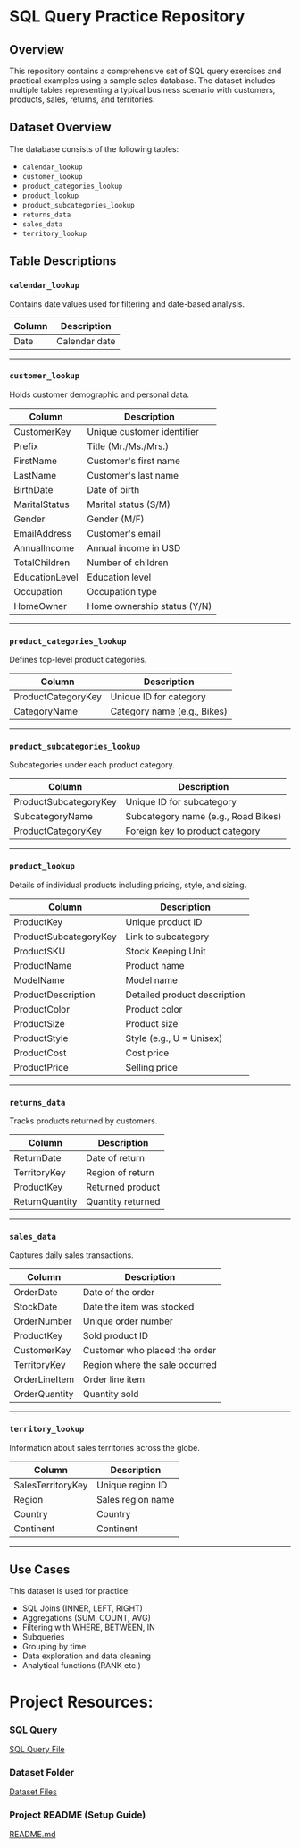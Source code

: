 # SQL Query Practice Repository


## Overview

This repository contains a comprehensive set of SQL query exercises and practical examples using a sample sales database. The dataset includes multiple tables representing a typical business scenario with customers, products, sales, returns, and territories.


## Dataset Overview

The database consists of the following tables:

- `calendar_lookup`
- `customer_lookup`
- `product_categories_lookup`
- `product_lookup`
- `product_subcategories_lookup`
- `returns_data`
- `sales_data`
- `territory_lookup`

## Table Descriptions

    
### `calendar_lookup`

Contains date values used for filtering and date-based analysis.

| Column | Description   |
|--------|----------------|
| Date   | Calendar date |

---

### `customer_lookup`

Holds customer demographic and personal data.

| Column         | Description                    |
|----------------|--------------------------------|
| CustomerKey    | Unique customer identifier     |
| Prefix         | Title (Mr./Ms./Mrs.)           |
| FirstName      | Customer's first name          |
| LastName       | Customer's last name           |
| BirthDate      | Date of birth                  |
| MaritalStatus  | Marital status (S/M)           |
| Gender         | Gender (M/F)                   |
| EmailAddress   | Customer's email               |
| AnnualIncome   | Annual income in USD           |
| TotalChildren  | Number of children             |
| EducationLevel | Education level                |
| Occupation     | Occupation type                |
| HomeOwner      | Home ownership status (Y/N)    |

---

### `product_categories_lookup`

Defines top-level product categories.

| Column             | Description                 |
|--------------------|-----------------------------|
| ProductCategoryKey | Unique ID for category      |
| CategoryName       | Category name (e.g., Bikes) |

---

### `product_subcategories_lookup`

Subcategories under each product category.

| Column              | Description                      |
|---------------------|----------------------------------|
| ProductSubcategoryKey | Unique ID for subcategory       |
| SubcategoryName     | Subcategory name (e.g., Road Bikes) |
| ProductCategoryKey  | Foreign key to product category  |

---

### `product_lookup`

Details of individual products including pricing, style, and sizing.

| Column             | Description                      |
|--------------------|----------------------------------|
| ProductKey         | Unique product ID                |
| ProductSubcategoryKey | Link to subcategory            |
| ProductSKU         | Stock Keeping Unit               |
| ProductName        | Product name                     |
| ModelName          | Model name                       |
| ProductDescription | Detailed product description     |
| ProductColor       | Product color                    |
| ProductSize        | Product size                     |
| ProductStyle       | Style (e.g., U = Unisex)         |
| ProductCost        | Cost price                       |
| ProductPrice       | Selling price                    |

---

### `returns_data`

Tracks products returned by customers.

| Column       | Description                |
|--------------|----------------------------|
| ReturnDate   | Date of return             |
| TerritoryKey | Region of return           |
| ProductKey   | Returned product           |
| ReturnQuantity | Quantity returned         |

---

### `sales_data`

Captures daily sales transactions.

| Column         | Description                       |
|----------------|-----------------------------------|
| OrderDate      | Date of the order                 |
| StockDate      | Date the item was stocked         |
| OrderNumber    | Unique order number               |
| ProductKey     | Sold product ID                   |
| CustomerKey    | Customer who placed the order     |
| TerritoryKey   | Region where the sale occurred    |
| OrderLineItem  | Order line item                   |
| OrderQuantity  | Quantity sold                     |

---

### `territory_lookup`

Information about sales territories across the globe.

| Column            | Description           |
|-------------------|-----------------------|
| SalesTerritoryKey | Unique region ID      |
| Region            | Sales region name     |
| Country           | Country               |
| Continent         | Continent             |

---

## Use Cases

This dataset is used for practice:

- SQL Joins (INNER, LEFT, RIGHT)
- Aggregations (SUM, COUNT, AVG)
- Filtering with WHERE, BETWEEN, IN
- Subqueries
- Grouping by time
- Data exploration and data cleaning
- Analytical functions (RANK etc.)


# **Project Resources:**  

### **SQL Query**  
[SQL Query File](https://github.com/taarikakanauji/sql-query/blob/main/SQL%20Query.docx)  

### **Dataset Folder**  
[Dataset Files](https://github.com/taarikakanauji/sql-query/tree/main/dataset)  

### **Project README (Setup Guide)**  
[README.md](https://github.com/taarikakanauji/sql-query/blob/main/README.md)  



